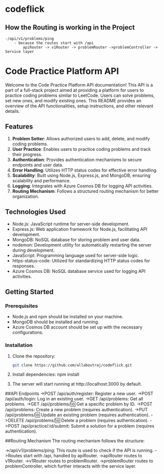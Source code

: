 ﻿# codeflick

## How the Routing is working in the Project
    -/api/v1/problems/ping
        - because the routes start with /api
            apiRouter -> v1Router -> problemRouter ->problemController -> Service layer

# Code Practice Platform API

Welcome to the Code Practice Platform API documentation! This API is a part of a full-stack project aimed at providing a platform for users to practice coding problems similar to LeetCode. Users can solve problems, set new ones, and modify existing ones. This README provides an overview of the API functionalities, setup instructions, and other relevant details.

## Features

1. **Problem Setter**: Allows authorized users to add, delete, and modify coding problems.
2. **User Practice**: Enables users to practice coding problems and track their progress.
3. **Authentication**: Provides authentication mechanisms to secure endpoints and user data.
4. **Error Handling**: Utilizes HTTP status codes for effective error handling.
5. **Scalability**: Built using Node.js, Express.js, and MongoDB, ensuring scalability and performance.
6. **Logging**: Integrates with Azure Cosmos DB for logging API activities.
7. **Routing Mechanism**: Follows a structured routing mechanism for better organization.

## Technologies Used

- Node.js: JavaScript runtime for server-side development.
- Express.js: Web application framework for Node.js, facilitating API development.
- MongoDB: NoSQL database for storing problem and user data.
- nodemon: Development utility for automatically restarting the server during development.
- JavaScript: Programming language used for server-side logic.
- https-status-code: Utilized for standardizing HTTP status codes for responses.
- Azure Cosmos DB: NoSQL database service used for logging API activities.

## Getting Started

### Prerequisites

- Node.js and npm should be installed on your machine.
- MongoDB should be installed and running.
- Azure Cosmos DB account should be set up with the necessary configurations.

### Installation

1. Clone the repository:

   ```bash
   git clone https://github.com/allaboutraj/codeflick.git
   
2. Install dependencies:
    npm install

3. The server will start running at http://localhost:3000 by default.

##API Endpoints
->POST /api/auth/register: Register a new user.
->POST /api/auth/login: Log in an existing user.
->GET /api/problems: Get all problems.
->GET /api/problems/:id: Get a specific problem by ID.
->POST /api/problems: Create a new problem (requires authentication).
->PUT /api/problems/:id: Update an existing problem (requires authentication).
->DELETE /api/problems/:id: Delete a problem (requires authentication).
->POST /api/practice/:id/submit: Submit a solution for a problem (requires authentication).


##Routing Mechanism
The routing mechanism follows the structure:

->/api/v1/problems/ping: This route is used to check if the API is running.
->Routes start with /api, handled by apiRouter.
->apiRouter routes to v1Router.
->v1Router routes to problemRouter.
->problemRouter routes to problemController, which further interacts with the service layer.
